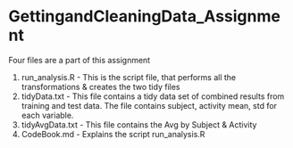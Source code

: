 # GettingandCleaningData_Assignment

Four files are a part of this assignment 
1. run_analysis.R - This is the script file, that performs all the transformations & creates the two tidy files 
2. tidyData.txt - This file contains a tidy data set of combined results from training and test data. The file contains subject, activity
mean, std for each variable. 
3. tidyAvgData.txt - This file contains the Avg by Subject & Activity
4. CodeBook.md - Explains the script run_analysis.R

